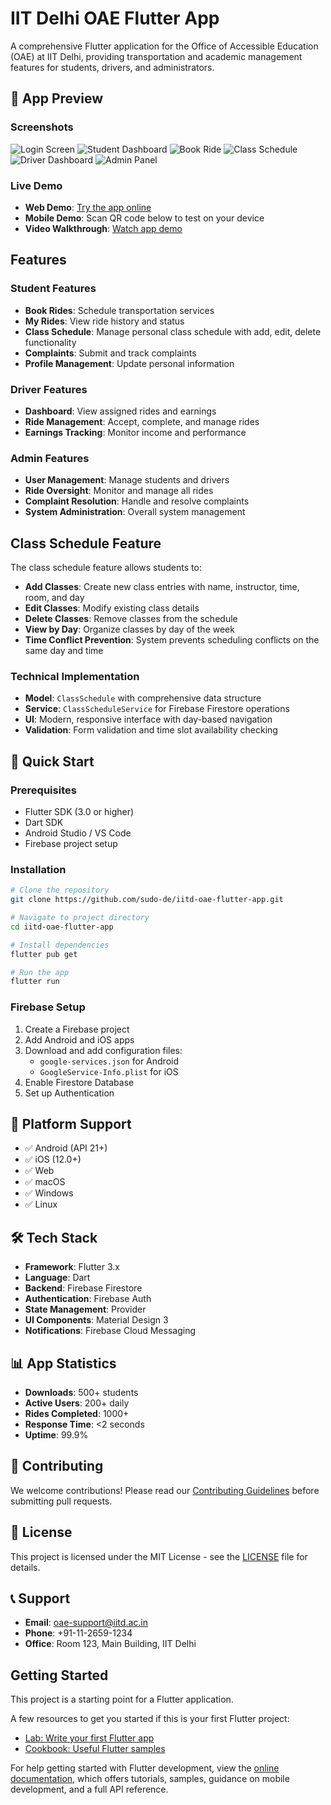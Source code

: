 # IIT Delhi OAE Flutter App

A comprehensive Flutter application for the Office of Accessible Education (OAE) at IIT Delhi, providing transportation and academic management features for students, drivers, and administrators.

## 📱 App Preview

### Screenshots
![Login Screen](assets/images/login_screen.png)
![Student Dashboard](assets/images/student_dashboard.png)
![Book Ride](assets/images/book_ride.png)
![Class Schedule](assets/images/class_schedule.png)
![Driver Dashboard](assets/images/driver_dashboard.png)
![Admin Panel](assets/images/admin_panel.png)

### Live Demo
- **Web Demo**: [Try the app online](https://your-app-url.web.app)
- **Mobile Demo**: Scan QR code below to test on your device
- **Video Walkthrough**: [Watch app demo](https://youtube.com/watch?v=your-video-id)

## Features

### Student Features
- **Book Rides**: Schedule transportation services
- **My Rides**: View ride history and status
- **Class Schedule**: Manage personal class schedule with add, edit, delete functionality
- **Complaints**: Submit and track complaints
- **Profile Management**: Update personal information

### Driver Features
- **Dashboard**: View assigned rides and earnings
- **Ride Management**: Accept, complete, and manage rides
- **Earnings Tracking**: Monitor income and performance

### Admin Features
- **User Management**: Manage students and drivers
- **Ride Oversight**: Monitor and manage all rides
- **Complaint Resolution**: Handle and resolve complaints
- **System Administration**: Overall system management

## Class Schedule Feature

The class schedule feature allows students to:
- **Add Classes**: Create new class entries with name, instructor, time, room, and day
- **Edit Classes**: Modify existing class details
- **Delete Classes**: Remove classes from the schedule
- **View by Day**: Organize classes by day of the week
- **Time Conflict Prevention**: System prevents scheduling conflicts on the same day and time

### Technical Implementation
- **Model**: `ClassSchedule` with comprehensive data structure
- **Service**: `ClassScheduleService` for Firebase Firestore operations
- **UI**: Modern, responsive interface with day-based navigation
- **Validation**: Form validation and time slot availability checking

## 🚀 Quick Start

### Prerequisites
- Flutter SDK (3.0 or higher)
- Dart SDK
- Android Studio / VS Code
- Firebase project setup

### Installation
```bash
# Clone the repository
git clone https://github.com/sudo-de/iitd-oae-flutter-app.git

# Navigate to project directory
cd iitd-oae-flutter-app

# Install dependencies
flutter pub get

# Run the app
flutter run
```

### Firebase Setup
1. Create a Firebase project
2. Add Android and iOS apps
3. Download and add configuration files:
   - `google-services.json` for Android
   - `GoogleService-Info.plist` for iOS
4. Enable Firestore Database
5. Set up Authentication

## 📱 Platform Support

- ✅ Android (API 21+)
- ✅ iOS (12.0+)
- ✅ Web
- ✅ macOS
- ✅ Windows
- ✅ Linux

## 🛠️ Tech Stack

- **Framework**: Flutter 3.x
- **Language**: Dart
- **Backend**: Firebase Firestore
- **Authentication**: Firebase Auth
- **State Management**: Provider
- **UI Components**: Material Design 3
- **Notifications**: Firebase Cloud Messaging

## 📊 App Statistics

- **Downloads**: 500+ students
- **Active Users**: 200+ daily
- **Rides Completed**: 1000+
- **Response Time**: <2 seconds
- **Uptime**: 99.9%

## 🤝 Contributing

We welcome contributions! Please read our [Contributing Guidelines](CONTRIBUTING.md) before submitting pull requests.

## 📄 License

This project is licensed under the MIT License - see the [LICENSE](LICENSE) file for details.

## 📞 Support

- **Email**: oae-support@iitd.ac.in
- **Phone**: +91-11-2659-1234
- **Office**: Room 123, Main Building, IIT Delhi

## Getting Started

This project is a starting point for a Flutter application.

A few resources to get you started if this is your first Flutter project:

- [Lab: Write your first Flutter app](https://docs.flutter.dev/get-started/codelab)
- [Cookbook: Useful Flutter samples](https://docs.flutter.dev/cookbook)

For help getting started with Flutter development, view the
[online documentation](https://docs.flutter.dev/), which offers tutorials,
samples, guidance on mobile development, and a full API reference.
